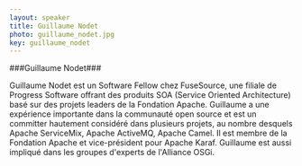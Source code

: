 ```yaml
---
layout: speaker
title: Guillaume Nodet
photo: guillaume_nodet.jpg
key: guillaume_nodet
---
```


###Guillaume Nodet###

Guillaume Nodet est un Software Fellow chez FuseSource, une filiale de Progress Software offrant des produits SOA (Service Oriented Architecture) basé sur des projets leaders de la Fondation Apache.
Guillaume a une expérience importante dans la communauté open source et est un committer hautement considéré dans plusieurs projets, au nombre desquels Apache ServiceMix, Apache ActiveMQ, Apache Camel.
Il est membre de la Fondation Apache et vice-président pour Apache Karaf.
Guillaume est aussi impliqué dans les groupes d'experts de l'Alliance OSGi.